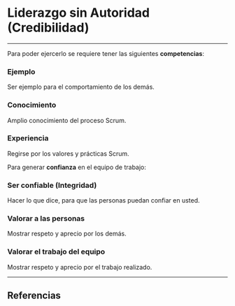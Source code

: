 # Liderazgo sin Autoridad (Credibilidad)
---

Para poder ejercerlo se requiere tener las siguientes **competencias**:

### Ejemplo
Ser ejemplo para el comportamiento de los demás.

### Conocimiento
Amplio conocimiento del proceso Scrum.

### Experiencia
Regirse por los valores y prácticas Scrum.

Para generar **confianza** en el equipo de trabajo:

### Ser confiable (Integridad)
Hacer lo que dice, para que las personas puedan confiar en usted.

### Valorar a las personas
Mostrar respeto y aprecio por los demás.

### Valorar el trabajo del equipo
Mostrar respeto y aprecio por el trabajo realizado.

---

## Referencias